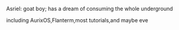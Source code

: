 Asriel: goat boy; has a dream of consuming the whole underground

including AurixOS,Flanterm,most tutorials,and maybe eve
